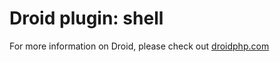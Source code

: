 Droid plugin: shell
===================

For more information on Droid, please check out [droidphp.com](http://droidphp.com)

